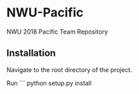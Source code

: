 # NWU-Pacific
NWU 2018 Pacific Team Repository

## Installation
Navigate to the root directory of the project.

Run ```
python setup.py install
```
